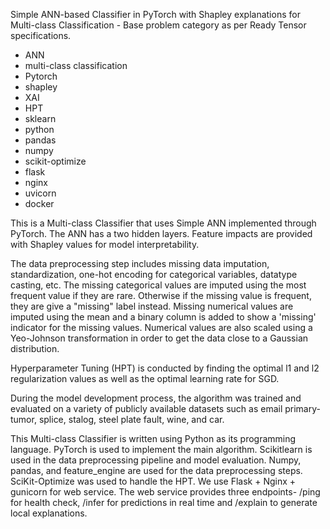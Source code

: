 Simple ANN-based Classifier in PyTorch with Shapley explanations for Multi-class Classification - Base problem category as per Ready Tensor specifications.

- ANN
- multi-class classification
- Pytorch
- shapley
- XAI
- HPT
- sklearn
- python
- pandas
- numpy
- scikit-optimize
- flask
- nginx
- uvicorn
- docker

This is a Multi-class Classifier that uses Simple ANN implemented through PyTorch. The ANN has a two hidden layers. Feature impacts are provided with Shapley values for model interpretability.

The data preprocessing step includes missing data imputation, standardization, one-hot encoding for categorical variables, datatype casting, etc. The missing categorical values are imputed using the most frequent value if they are rare. Otherwise if the missing value is frequent, they are give a "missing" label instead. Missing numerical values are imputed using the mean and a binary column is added to show a 'missing' indicator for the missing values. Numerical values are also scaled using a Yeo-Johnson transformation in order to get the data close to a Gaussian distribution.

Hyperparameter Tuning (HPT) is conducted by finding the optimal l1 and l2 regularization values as well as the optimal learning rate for SGD.

During the model development process, the algorithm was trained and evaluated on a variety of publicly available datasets such as email primary-tumor, splice, stalog, steel plate fault, wine, and car.

This Multi-class Classifier is written using Python as its programming language. PyTorch is used to implement the main algorithm. Scikitlearn is used in the data preprocessing pipeline and model evaluation. Numpy, pandas, and feature_engine are used for the data preprocessing steps. SciKit-Optimize was used to handle the HPT. We use Flask + Nginx + gunicorn for web service. The web service provides three endpoints- /ping for health check, /infer for predictions in real time and /explain to generate local explanations.
